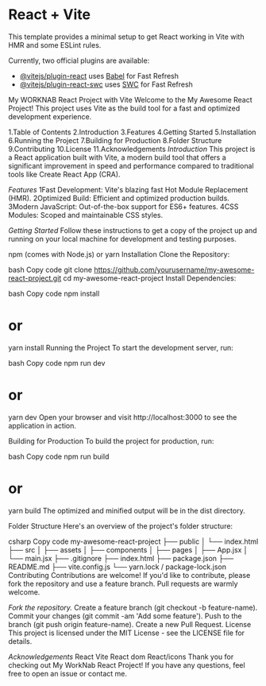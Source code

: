 # React + Vite

This template provides a minimal setup to get React working in Vite with HMR and some ESLint rules.

Currently, two official plugins are available:

- [@vitejs/plugin-react](https://github.com/vitejs/vite-plugin-react/blob/main/packages/plugin-react/README.md) uses [Babel](https://babeljs.io/) for Fast Refresh
- [@vitejs/plugin-react-swc](https://github.com/vitejs/vite-plugin-react-swc) uses [SWC](https://swc.rs/) for Fast Refresh

My WORKNAB React Project with Vite
Welcome to the My Awesome React Project! This project uses Vite as the build tool for a fast and optimized development experience.

1.Table of Contents
2.Introduction
3.Features
4.Getting Started
5.Installation
6.Running the Project
7.Building for Production
8.Folder Structure
9.Contributing
10.License
11.Acknowledgements
*Introduction*
This project is a React application built with Vite, a modern build tool that offers a significant improvement in speed and performance compared to traditional tools like Create React App (CRA).

*Features*
1Fast Development: Vite's blazing fast Hot Module Replacement (HMR).
2Optimized Build: Efficient and optimized production builds.
3Modern JavaScript: Out-of-the-box support for ES6+ features.
4CSS Modules: Scoped and maintainable CSS styles.

*Getting Started*
Follow these instructions to get a copy of the project up and running on your local machine for development and testing purposes.

npm (comes with Node.js) or yarn
Installation
Clone the Repository:

bash
Copy code
git clone https://github.com/yourusername/my-awesome-react-project.git
cd my-awesome-react-project
Install Dependencies:

bash
Copy code
npm install
# or
yarn install
Running the Project
To start the development server, run:

bash
Copy code
npm run dev
# or
yarn dev
Open your browser and visit http://localhost:3000 to see the application in action.

Building for Production
To build the project for production, run:

bash
Copy code
npm run build
# or
yarn build
The optimized and minified output will be in the dist directory.

Folder Structure
Here's an overview of the project's folder structure:

csharp
Copy code
my-awesome-react-project
├── public
│   └── index.html
├── src
│   ├── assets
│   ├── components
│   ├── pages
│   ├── App.jsx
│   └── main.jsx
├── .gitignore
├── index.html
├── package.json
├── README.md
├── vite.config.js
└── yarn.lock / package-lock.json
Contributing
Contributions are welcome! If you'd like to contribute, please fork the repository and use a feature branch. Pull requests are warmly welcome.

*Fork the repository.*
Create a feature branch (git checkout -b feature-name).
Commit your changes (git commit -am 'Add some feature').
Push to the branch (git push origin feature-name).
Create a new Pull Request.
License
This project is licensed under the MIT License - see the LICENSE file for details.

*Acknowledgements*
React
Vite
React dom
React/icons
Thank you for checking out My WorkNab React Project! If you have any questions, feel free to open an issue or contact me.
